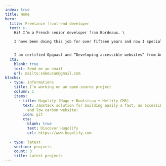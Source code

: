```yaml
---
index: true
title: Home
hero:
  title: Freelance front-end developer
  text: >-
    Hi! I’m a French senior developer from Bordeaux. \

    I have been doing this job for over fifteen years and now I specialize in low carbon and accessible websites. 


    I am certified Opquast and “Developing accessible websites“ from Access42.
  cta:
    blank: true
    text: Send me an email
    url: mailto:sebousan@gmail.com
blocks:
  - type: informations
    title: I’m working on an open-source project
    column: 1
    items:
      - title: Hugolify (Hugo + Bootstrap + Netlify CMS)
        text: Jamstack solution for building easily a fast, as accessible as possible
          and low carbon website!
        icon: git
        cta:
          blank: true
          text: Discover Hugolify
          url: https://www.hugolify.com
          
  - type: latest
    section: projects
    count: 3
    title: Latest projects
---
```

